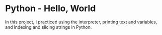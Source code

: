 # Python - Hello, World

In this project, I practiced using the interpreter, printing text
and variables, and indexing and slicing strings in Python.
